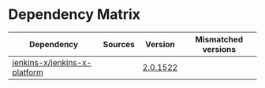 # Dependency Matrix

Dependency | Sources | Version | Mismatched versions
---------- | ------- | ------- | -------------------
[jenkins-x/jenkins-x-platform](https://github.com/jenkins-x/jenkins-x-platform) |  | [2.0.1522](https://github.com/jenkins-x/jenkins-x-platform/releases/tag/v2.0.1522) | 
